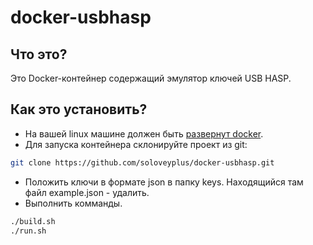 # docker-usbhasp

## Что это?

Это Docker-контейнер содержащий эмулятор ключей USB HASP.

## Как это установить?

- На вашей linux машине должен быть [развернут docker](https://www.digitalocean.com/community/tutorials/docker-ubuntu-18-04-1-ru).
- Для запуска контейнера склонируйте проект из git:
```Bash
git clone https://github.com/soloveyplus/docker-usbhasp.git
```
- Положить ключи в формате json в папку keys. Находящийся там файл example.json - удалить.
- Выполнить комманды.
```Bash
./build.sh
./run.sh
```
